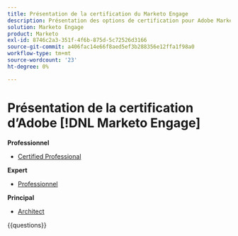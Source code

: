 ```yaml
---
title: Présentation de la certification du Marketo Engage
description: Présentation des options de certification pour Adobe Marketo Engage
solution: Marketo Engage
product: Marketo
exl-id: 8746c2a3-351f-4f6b-875d-5c72526d3166
source-git-commit: a406fac14e66f8aed5ef3b288356e12ffa1f98a0
workflow-type: tm+mt
source-wordcount: '23'
ht-degree: 0%

---
```


# Présentation de la certification d’Adobe [!DNL Marketo Engage]

**Professionnel**

* [Certified Professional](/help/certifications/ame/ame-p.md) <!--AD0-E555-->

**Expert**

* [Professionnel](/help/certifications/ame/ame-e-business.md) <!--AD0-E559-->

**Principal**

* [Architect](/help/certifications/ame/ame-m-architect-23-08.md) <!--AD0-E560-->

{{questions}}

